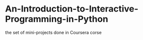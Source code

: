An-Introduction-to-Interactive-Programming-in-Python
====================================================

the set of mini-projects done in Coursera corse
